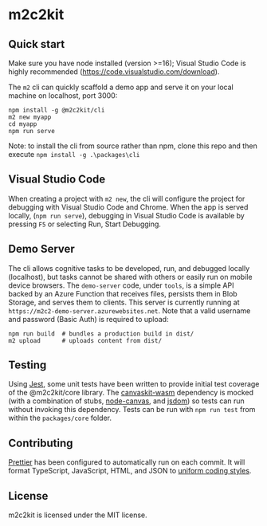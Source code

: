 # m2c2kit

## Quick start

Make sure you have node installed (version >=16); Visual Studio Code is highly recommended (https://code.visualstudio.com/download).

The `m2` cli can quickly scaffold a demo app and serve it on your local machine on localhost, port 3000:

```
npm install -g @m2c2kit/cli
m2 new myapp
cd myapp
npm run serve
```

Note: to install the cli from source rather than npm, clone this repo and then execute `npm install -g .\packages\cli `

## Visual Studio Code

When creating a project with `m2 new`, the cli will configure the project for debugging with Visual Studio Code and Chrome. When the app is served locally, (`npm run serve`), debugging in Visual Studio Code is available by pressing `F5` or selecting Run, Start Debugging.

## Demo Server

The cli allows cognitive tasks to be developed, run, and debugged locally (localhost), but tasks cannot be shared with others or easily run on mobile device browsers. The `demo-server` code, under `tools`, is a simple API backed by an Azure Function that receives files, persists them in Blob Storage, and serves them to clients. This server is currently running at `https://m2c2-demo-server.azurewebsites.net`. Note that a valid username and password (Basic Auth) is required to upload:

```
npm run build  # bundles a production build in dist/
m2 upload      # uploads content from dist/
```

## Testing

Using [Jest](https://jestjs.io/), some unit tests have been written to provide initial test coverage of the @m2c2kit/core library. The [canvaskit-wasm](https://www.npmjs.com/package/canvaskit-wasm) dependency is mocked (with a combination of stubs, [node-canvas](https://github.com/Automattic/node-canvas), and [jsdom](https://github.com/jsdom/jsdom)) so tests can run without invoking this dependency. Tests can be run with `npm run test` from within the `packages/core` folder.

## Contributing

[Prettier](https://prettier.io/) has been configured to automatically run on each commit. It will format TypeScript, JavaScript, HTML, and JSON to [uniform coding styles](https://prettier.io/docs/en/why-prettier.html).

## License

m2c2kit is licensed under the MIT license.
